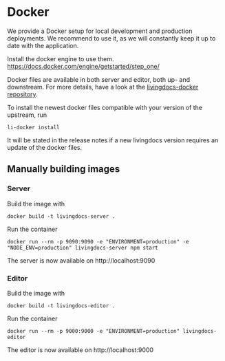 # Docker

We provide a Docker setup for local development and production deployments. We recommend to use it, as we will constantly keep it up to date with the application.
 
Install the docker engine to use them.
https://docs.docker.com/engine/getstarted/step_one/
 
Docker files are available in both server and editor, both up- and downstream. For more details, have a look at the [livingdocs-docker repository](https://github.com/upfrontIO/livingdocs-docker).

To install the newest docker files compatible with your version of the upstream, run
```
li-docker install
```

It will be stated in the release notes if a new livingdocs version requires an update of the docker files. 


## Manually building images

### Server

Build the image with
```
docker build -t livingdocs-server .
```

Run the container
```
docker run --rm -p 9090:9090 -e "ENVIRONMENT=production" -e "NODE_ENV=production" livingdocs-server npm start
```

The server is now available on http://localhost:9090


### Editor

Build the image with
```
docker build -t livingdocs-editor .
```

Run the container
```
docker run --rm -p 9000:9000 -e "ENVIRONMENT=production" livingdocs-editor
```

The editor is now available on http://localhost:9000
